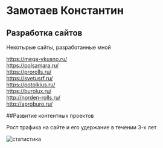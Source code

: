 # Замотаев Константин

## Разработка сайтов
Некотырые сайты, разработанные мной 

https://mega-vkusno.ru/ <br>
https://polsamara.ru/ <br>
https://prorolls.ru/ <br>
https://svetusrf.ru/ <br>
https://potolkius.ru/ <br>
https://burolux.ru/ <br>
http://norden-rolls.ru/ <br>
http://aproburo.ru/<br>

##Развитие контентных проектов

Рост трафика на сайте и его удержание в течении 3-х лет

![статистика](https://github.com/CossX/files2/blob/master/2020-10-28_003725.jpg)
